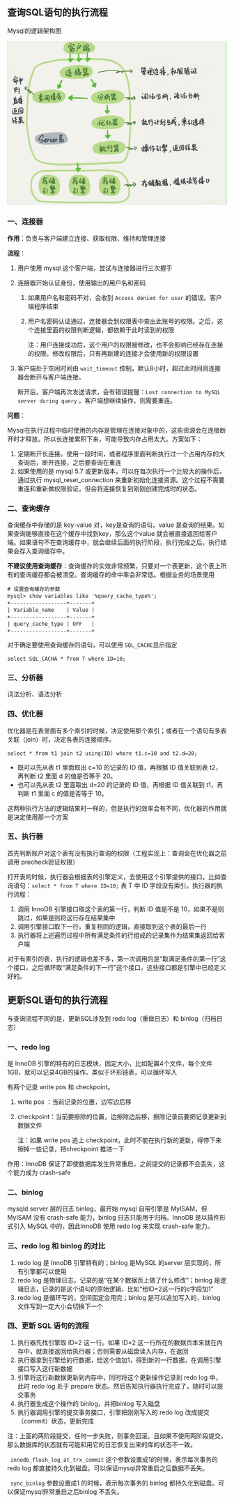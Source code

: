 ## 查询SQL语句的执行流程

Mysql的逻辑架构图

![](./image/mysql逻辑架构图.png)

### 一、连接器

**作用**：负责与客户端建立连接、获取权限、维持和管理连接

**流程**：

1. 用户使用 mysql 这个客户端，尝试与连接器进行三次握手

2. 连接器开始认证身份，使用输出的用户名和密码

   1. 如果用户名和密码不对，会收到 `Access denied for user` 的错误。客户端程序结束

   2. 用户名密码认证通过，连接器会到权限表中查出此账号的权限。之后，这个连接里面的权限判断逻辑，都依赖于此时读到的权限

      注：用户连接成功后，这个用户的权限被修改，也不会影响已经存在连接的权限。修改权限后，只有再新建的连接才会使用新的权限设置

3. 客户端处于空闲时间由 ` wait_timeout ` 控制，默认8小时，超过此时间则连接器会断开与客户端连接。

   断开后，客户端再次发送请求，会有错误提醒：`Lost connection to MySQL server during query` 。客户端想继续操作，则需要重连。

**问题**：

Mysql在执行过程中临时使用的内存是管理在连接对象中的，这些资源会在连接断开时才释放。所以长连接累积下来，可能导致内存占用太大。方案如下：

1. 定期断开长连接。使用一段时间，或者程序里面判断执行过一个占用内存的大查询后，断开连接，之后要查询在重连
2. 如果使用的是 mysql 5.7 或更新版本，可以在每次执行一个比较大的操作后，通过执行 mysql_reset_connection 来重新初始化连接资源。这个过程不需要重连和重新做权限验证，但会将连接恢复到刚刚创建完成时的状态。

### 二、查询缓存

查询缓存中存储的是 key-value 对，key是查询的语句，value 是查询的结果。如果查询能够直接在这个缓存中找到key，那么这个value 就会被直接返回给客户端。如果语句不在查询缓存中，就会继续后面的执行阶段，执行完成之后，执行结果会存入查询缓存中。

**不建议使用查询缓存**：查询缓存的实效非常频繁，只要对一个表更新，这个表上所有的查询缓存都会被清空。查询缓存的命中率会非常低。根据业务的场景使用

```shell
# 设置查询缓存的参数
mysql> show variables like '%query_cache_type%';
+------------------+-------+
| Variable_name    | Value |
+------------------+-------+
| query_cache_type | OFF   |
+------------------+-------+
```

对于确定要使用查询缓存的语句，可以使用 `SQL_CACHE`显示指定

```shell
select SQL_CACHA * from T where ID=10;
```

### 三、分析器

词法分析、语法分析

### 四、优化器

优化器是在表里面有多个索引的时候，决定使用那个索引；或者在一个语句有多表关联（join）时，决定各表的连接顺序。

```
select * from t1 join t2 using(ID) where t1.c=10 and t2.d=20;
```

- 既可以先从表 t1 里面取出 c=10 的记录的 ID 值，再根据 ID 值关联到表 t2，再判断 t2 里面 d 的值是否等于 20。
- 也可以先从表 t2 里面取出 d=20 的记录的 ID 值，再根据 ID 值关联到 t1，再判断 t1 里面 c 的值是否等于 10。

这两种执行方法的逻辑结果时一样的，但是执行的效率会有不同，优化器的作用就是决定使用那一个方案

### 五、执行器

首先判断账户对这个表有没有执行查询的权限（工程实现上：查询会在优化器之前调用 precheck验证权限）

打开表的时候，执行器会根据表的引擎定义，去使用这个引擎提供的接口。比如查询语句：`select * from T where ID=10;` 表 T 中 ID 字段没有索引。执行器的执行流程：

1. 调用 InnoDB 引擎接口取这个表的第一行，判断 ID 值是不是 10，如果不是则跳过，如果是则将这行存在结果集中
2. 调用引擎接口取下一行，重复相同的逻辑，直接取到这个表的最后一行
3. 执行器将上述遍历过程中所有满足条件的行组成的记录集作为结果集返回给客户端

对于有索引的表，执行的逻辑也差不多，第一次调用的是“取满足条件的第一行”这个接口，之后循环取“满足条件的下一行”这个接口，这些接口都是引擎中已经定义好的。

## 更新SQL语句的执行流程

与查询流程不同的是，更新SQL涉及到 redo log（重做日志）和 binlog（归档日志）

### 一、redo log

 是 InnoDB 引擎的特有的日志模块，固定大小，比如配置4个文件，每个文件1GB，就可以记录4GB的操作。类似于环形链表，可以循环写入

有两个记录 write pos 和 checkpoint。

1. write pos ：当前记录的位置，边写边后移

2. checkpoint：当前要擦除的位置，边擦除边后移，擦除记录前要把记录更新到数据文件

   注：如果 write pos 追上 checkpoint，此时不能在执行新的更新，得停下来擦掉一些记录，把checkpoint 推进一下

作用：InnoDB 保证了即使数据库发生异常重启，之前提交的记录都不会丢失，这个能力成为 crash-safe 

### 二、binlog

mysqld server 层的日志 binlog，最开始 mysql 自带引擎是 MyISAM，但 MyISAM 没有 crash-safe 能力，binlog 日志只能用于归档。InnoDB 是以插件形式引入 MySQL 中的，因此InnoDB 使用 redo log 来实现 crash-safe 能力。

### 三、redo log 和 binlog 的对比

1. redo log 是 InnoDB 引擎特有的；binlog 是MySQL 的server 层实现的，所有引擎都可以使用
2. redo log 是物理日志，记录的是“在某个数据页上做了什么修改”；binlog 是逻辑日志，记录的是这个语句的原始逻辑，比如“给ID=2这一行的c字段加1”
3. redo log 是循环写的，空间固定会用完；binlog 是可以追加写入的，binlog 文件写到一定大小会切换下一个

### 四、更新 SQL 语句的流程

1. 执行器先找引擎取 ID=2 这一行。如果 ID=2 这一行所在的数据页本来就在内存中，就直接返回给执行器；否则需要从磁盘读入内存，在返回
2. 执行器拿到引擎给的行数据，给这个值加1，得到新的一行数据，在调用引擎接口写入这行新数据
3. 引擎将这行新数据更新到内存中，同时将这个更新操作记录到 redo log 中，此时 redo log 处于 prepare 状态。然后告知执行器执行完成了，随时可以提交事务
4. 执行器生成这个操作的 binlog，并把binlog 写入磁盘
5. 执行器调用引擎的提交事务接口，引擎把刚刚写入的 redo log 改成提交（commit）状态，更新完成

注：上面的两阶段提交，任何一步失败，则事务回滚。且如果不使用两阶段提交，那么数据库的状态就有可能和用它的日志恢复出来的库的状态不一致。

` innodb_flush_log_at_trx_commit` 这个参数设置成1的时候，表示每次事务的 redo log 都直接持久化到磁盘。可以保证mysql异常重启之后数据不丢失。

` sync_binlog` 参数设置成1 的时候，表示每次事务的 binlog 都持久化到磁盘。可以保证mysql异常重启之后binlog 不丢失。